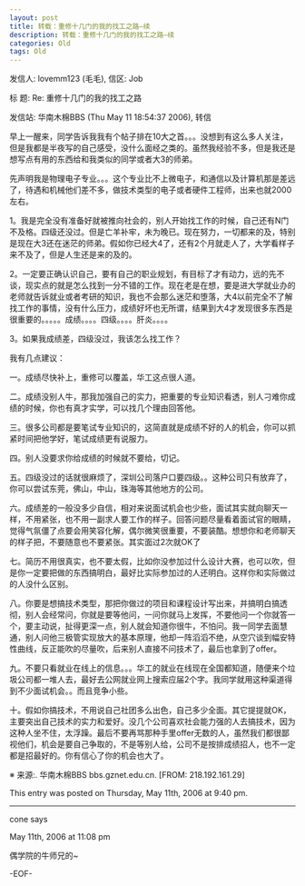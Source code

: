 ```yaml
---
layout: post
title: 转载：重修十几门的我的找工之路—续
description: 转载：重修十几门的我的找工之路—续
categories: Old
tags: Old
---
```

发信人: lovemm123 (毛毛), 信区: Job

标  题: Re: 重修十几门的我的找工之路

发信站: 华南木棉BBS (Thu May 11 18:54:37 2006), 转信

早上一醒来，同学告诉我我有个帖子排在10大之首。。。没想到有这么多人关注，但是我都是半夜写的自己感受，没什么面经之类的。虽然我经验不多，但是我还是想写点有用的东西给和我类似的同学或者大3的师弟。

先声明我是物理电子专业。。。这个专业比不上微电子，和通信以及计算机那是差远了，待遇和机械他们差不多，做技术类型的电子或者硬件工程师，出来也就2000左右。

1。我是完全没有准备好就被推向社会的，别人开始找工作的时候，自己还有N门不及格。四级还没过。但是亡羊补牢，未为晚已。现在努力，一切都来的及，特别是现在大3还在迷茫的师弟。假如你已经大4了，还有2个月就走人了，大学看样子来不及了，但是人生还是来的及的。

2。一定要正确认识自己，要有自己的职业规划，有目标了才有动力，远的先不谈，现实点的就是怎么找到一分不错的工作。现在老是在想，要是进大学就业办的老师就告诉就业或者考研的知识，我也不会那么迷茫和堕落，大4以前完全不了解找工作的事情，没有什么压力，成绩好坏也无所谓，结果到大4才发现很多东西是很重要的。。。。。成绩。。。。四级。。。。肝炎。。。。

3。如果我成绩差，四级没过，我该怎么找工作？

我有几点建议：

一。成绩尽快补上，重修可以覆盖，华工这点很人道。

二。成绩没别人牛，那我加强自己的实力，把重要的专业知识看透，别人刁难你成绩的时候，你也有真才实学，可以找几个理由回答他。

三。很多公司都是要笔试专业知识的，这简直就是成绩不好的人的机会，你可以抓紧时间把他学好，笔试成绩更有说服力。

四。别人没要求你给成绩的时候就不要给，切记。

五。四级没过的话就很麻烦了，深圳公司落户口要四级。。这种公司只有放弃了，你可以尝试东莞，佛山，中山，珠海等其他地方的公司。

六。成绩差的一般没多少自信，相对来说面试机会也少些，面试其实就向聊天一样，不用紧张，也不用一副求人要工作的样子。回答问题尽量看着面试官的眼睛，觉得气氛僵了点要会用笑容化解，偶尔微笑很重要，不要装酷。想想你和老师聊天的样子把，不要随意也不要紧张。其实面过2次就OK了

七。简历不用很真实，也不要太假，比如你没参加过什么设计大赛，也可以吹，但是你一定要把做的东西搞明白，最好比实际参加过的人还明白。这样你和实际做过的人没什么区别。

八。你要是想搞技术类型，那把你做过的项目和课程设计写出来，并搞明白搞透彻，别人会经常问，你就是要等他问，一问你就马上发挥，不要他问一个你就答一个，要主动说，扯得更深一点，别人就会知道你很牛，不怕问。我一同学去面慧通，别人问他三极管实现放大的基本原理，他却一阵滔滔不绝，从空穴谈到幅安特性曲线，反正能吹的尽量吹，后来别人直接不问技术了，最后也拿到了offer。

九。不要只看就业在线上的信息。。。华工的就业在线现在全国都知道，随便来个垃圾公司都一堆人去，最好去公网就业网上搜索应届2个字。我同学就用这种渠道得到不少面试机会。。而且竞争小些。

十。假如你搞技术，不用说自己社团多么出色，自己多少全面。其它提提就OK，主要突出自己技术的实力和爱好。没几个公司喜欢社会能力强的人去搞技术，因为这种人坐不住，太浮躁。最后不要再骂那种手里offer无数的人，虽然我们都很鄙视他们，机会是要自己争取的，不是等别人给，公司不是按排成绩招人，也不一定都是招最好的。你有信心了你的机会也大了。

※ 来源:. 华南木棉BBS bbs.gznet.edu.cn. \[FROM: 218.192.161.29\]

This entry was posted on Thursday, May 11th, 2006 at 9:40 pm.

---

cone says 

May 11th, 2006 at 11:08 pm

偶学院的牛师兄的~

-EOF-